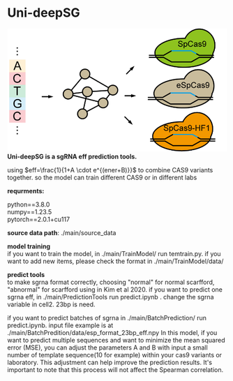 # Uni-deepSG
![uni-deepSG](./topic.png)
**Uni-deepSG is a sgRNA eff prediction tools.**

using $eff=\frac{1}{1+A \cdot e^{(ener+B)}}$ to combine CAS9 variants together. so the model can train different CAS9 or in different labs 

**requrments:**

python==3.8.0  
numpy==1.23.5  
pytorch==2.0.1+cu117    

**source data path**: ./main/source_data  

**model training**  
if you want to train the model, in ./main/TrainModel/ run temtrain.py. if you want to add new items, please check the format in ./main/TrainModel/data/
 

**predict tools**  
to make sgrna format correctly, choosing "normal" for normal scarfford, "abnormal" for scarfford using in Kim et al 2020.
if you want to predict one sgrna eff, in ./main/PredictionTools run predict.ipynb . change the sgrna variable in cell2. 23bp is need.

if you want to predict batches of sgrna in ./main/BatchPrediction/ run predict.ipynb. input file example is at ./main/BatchPredition/data/esp_format_23bp_eff.npy
In this model, if you want to predict multiple sequences and want to minimize the mean squared error (MSE), you can adjust the parameters A and B with input a small number of template sequence(10 for example) within your cas9 variants or laboratory. This adjustment can help improve the prediction results. It's important to note that this process will not affect the Spearman correlation.
